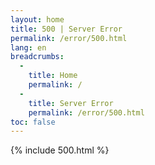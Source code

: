 ```yaml
---
layout: home
title: 500 | Server Error
permalink: /error/500.html
lang: en
breadcrumbs: 
  - 
    title: Home
    permalink: /
  -
    title: Server Error
    permalink: /error/500.html
toc: false
---
```


{% include 500.html %}